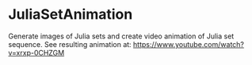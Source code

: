 # JuliaSetAnimation
Generate images of Julia sets and create video animation of Julia set sequence. See resulting animation at: https://www.youtube.com/watch?v=xrxp-0CHZGM
